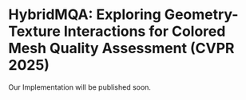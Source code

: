 # HybridMQA: Exploring Geometry-Texture Interactions for Colored Mesh Quality Assessment (CVPR 2025)
Our Implementation will be published soon.
